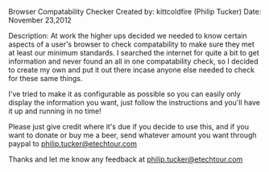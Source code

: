 Browser Compatability Checker
Created by: kittcoldfire (Philip Tucker)
Date: November 23,2012

Description: At work the higher ups decided we needed to know certain aspects of a user's browser to check compatability to make sure they met at least our minimum standards. I searched the internet for quite a bit to get information and never found an all in one compatability check, so I decided to create my own and put it out there incase anyone else needed to check for these same things.

I've tried to make it as configurable as possible so you can easily only display the information you want, just follow the instructions and you'll have it up and running in no time!

Please just give credit where it's due if you decide to use this, and if you want to donate or buy me a beer, send whatever amount you want through paypal to philip.tucker@etechtour.com

Thanks and let me know any feedback at philip.tucker@etechtour.com